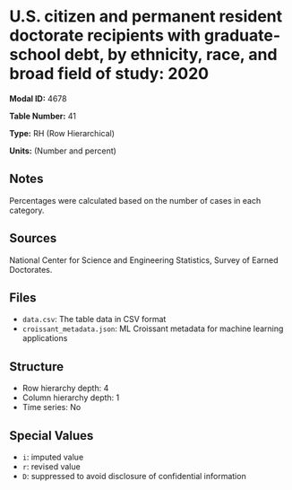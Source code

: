 # U.S. citizen and permanent resident doctorate recipients with graduate-school debt, by ethnicity, race, and broad field of study: 2020

**Modal ID:** 4678

**Table Number:** 41

**Type:** RH (Row Hierarchical)

**Units:** (Number and percent)

## Notes

Percentages were calculated based on the number of cases in each category.

## Sources

National Center for Science and Engineering Statistics, Survey of Earned Doctorates.

## Files

- `data.csv`: The table data in CSV format
- `croissant_metadata.json`: ML Croissant metadata for machine learning applications

## Structure

- Row hierarchy depth: 4
- Column hierarchy depth: 1
- Time series: No

## Special Values

- `i`: imputed value
- `r`: revised value
- `D`: suppressed to avoid disclosure of confidential information
